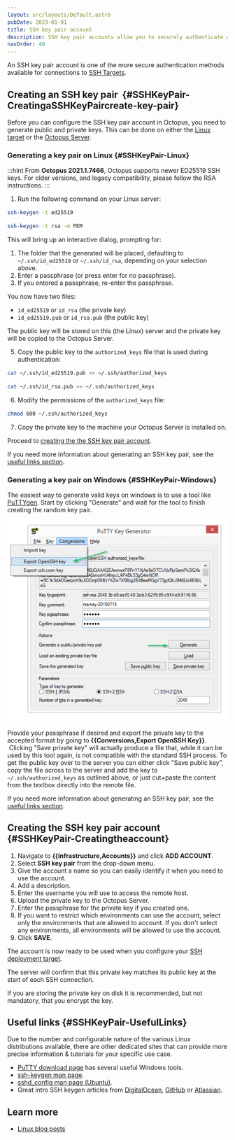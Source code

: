 ```yaml
---
layout: src/layouts/Default.astro
pubDate: 2023-01-01
title: SSH key pair account
description: SSH key pair accounts allow you to securely authenticate with SSH targets.
navOrder: 40
---
```


An SSH key pair account is one of the more secure authentication methods available for connections to [SSH Targets](/docs/infrastructure/deployment-targets/linux/ssh-target/).

## Creating an SSH key pair  {#SSHKeyPair-CreatingaSSHKeyPaircreate-key-pair}

Before you can configure the SSH key pair account in Octopus, you need to generate public and private keys. This can be done on either the [Linux target](#SSHKeyPair-Linux) or the [Octopus Server](#SSHKeyPair-Windows).

### Generating a key pair on Linux {#SSHKeyPair-Linux}

:::hint
From **Octopus 2021.1.7466**, Octopus supports newer ED25519 SSH keys. For older versions, and legacy compatibility, please follow the RSA instructions.
:::

1. Run the following command on your Linux server:
```bash ED25519
ssh-keygen -t ed25519
```
```bash RSA
ssh-keygen -t rsa -m PEM
```
This will bring up an interactive dialog, prompting for:
1. The folder that the generated will be placed, defaulting to `~/.ssh/id_ed25519` or `~/.ssh/id_rsa`, depending on your selection above.
1. Enter a passphrase (or press enter for no passphrase).
1. If you entered a passphrase, re-enter the passphrase.

You now have two files:
- `id_ed25519` or `id_rsa` (the private key)
- `id_ed25519.pub` or `id_rsa.pub` (the public key)

The public key will be stored on this (the Linux) server and the private key will be copied to the Octopus Server.

5. Copy the public key to the `authorized_keys` file that is used during authentication:

```bash ED25519
cat ~/.ssh/id_ed25519.pub >> ~/.ssh/authorized_keys
```
```bash RSA
cat ~/.ssh/id_rsa.pub >> ~/.ssh/authorized_keys
```

6. Modify the permissions of the `authorized_keys` file:

```bash
chmod 600 ~/.ssh/authorized_keys
```

7. Copy the private key to the machine your Octopus Server is installed on.

Proceed to [creating the the SSH key pair account](#SSHKeyPair-Creatingtheaccount).

If you need more information about generating an SSH key pair, see the [useful links section](#SSHKeyPair-UsefulLinks).

### Generating a key pair on Windows {#SSHKeyPair-Windows}

The easiest way to generate valid keys on windows is to use a tool like[ PuTTYgen](http://www.chiark.greenend.org.uk/~sgtatham/putty/download.html). Start by clicking "Generate" and wait for the tool to finish creating the random key pair.

![](/docs/infrastructure/accounts/ssh-key-create-putty.png "width=400")

Provide your passphrase if desired and export the private key to the accepted format by going to **{{Conversions,Export OpenSSH Key}}**.  Clicking "Save private key" will actually produce a file that, while it can be used by this tool again, is not compatible with the standard SSH process. To get the public key over to the server you can either click "Save public key", copy the file across to the server and add the key to `~/.ssh/authorized_keys` as outlined above, or just cut+paste the content from the textbox directly into the remote file.

If you need more information about generating an SSH key pair, see the [useful links section](#SSHKeyPair-UsefulLinks).

## Creating the SSH key pair account {#SSHKeyPair-Creatingtheaccount}

1. Navigate to **{{infrastructure,Accounts}}** and click **ADD ACCOUNT**.
1. Select **SSH key pair** from the drop-down menu.
1. Give the account a name so you can easily identify it when you need to use the account.
1. Add a description.
1. Enter the username you will use to access the remote host.
1. Upload the private key to the Octopus Server.
1. Enter the passphrase for the private key if you created one.
1. If you want to restrict which environments can use the account, select only the environments that are allowed to account. If you don't select any environments, all environments will be allowed to use the account.
1. Click **SAVE**.

The account is now ready to be used when you configure your [SSH deployment target](/docs/infrastructure/deployment-targets/linux/ssh-target/).

The server will confirm that this private key matches its public key at the start of each SSH connection.

If you are storing the private key on disk it is recommended, but not mandatory, that you encrypt the key.

## Useful links {#SSHKeyPair-UsefulLinks}

Due to the number and configurable nature of the various Linux distributions available, there are other dedicated sites that can provide more precise information & tutorials for your specific use case.

- [PuTTY download page](http://www.chiark.greenend.org.uk/~sgtatham/putty/download.html) has several useful Windows tools.
- [ssh-keygen man page](https://linux.die.net/man/1/ssh-keygen).
- [sshd\_config man page (Ubuntu)](http://manpages.ubuntu.com/manpages/hirsute/en/man5/sshd_config.5.html).
- Great intro SSH keygen articles from [DigitalOcean](https://www.digitalocean.com/community/tutorials/how-to-set-up-ssh-keys--2), [GitHub](https://help.github.com/articles/connecting-to-github-with-ssh/) or [Atlassian](https://confluence.atlassian.com/display/STASH/Creating+SSH+keys).

## Learn more

- [Linux blog posts](https://octopus.com/blog/tag/linux)
